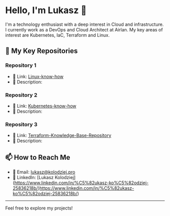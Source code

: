 # Hello, I'm Lukasz 👋

I'm a technology enthusiast with a deep interest in Cloud and infrastructure. I currently work as a DevOps and Cloud Architect at Airlan. My key areas of interest are Kubernetes, IaC, Terraform and Linux.

## 🔭 My Key Repositories

### Repository 1

- 🔗 Link: [Linux-know-how](https://github.com/lkolo-prez/Linux-know-how)
- 📝 Description: 

### Repository 2

- 🔗 Link: [Kubernetes-know-how](https://github.com/lkolo-prez/Kubernetes-know-how)
- 📝 Description:

### Repository 3

- 🔗 Link: [Terraform-Knowledge-Base-Repository](https://github.com/lkolo-prez/Terraform-Knowledge-Base-Repository)
- 📝 Description:

## 📫 How to Reach Me

- 📧 Email: [lukasz@kolodziej.pro](lukasz@kolodziej.pro)
- 💼 LinkedIn: [Lukasz Kolodziej] (https://www.linkedin.com/in/%C5%82ukasz-ko%C5%82odziej-25836218b/)https://www.linkedin.com/in/%C5%82ukasz-ko%C5%82odziej-25836218b/)
---

Feel free to explore my projects!

